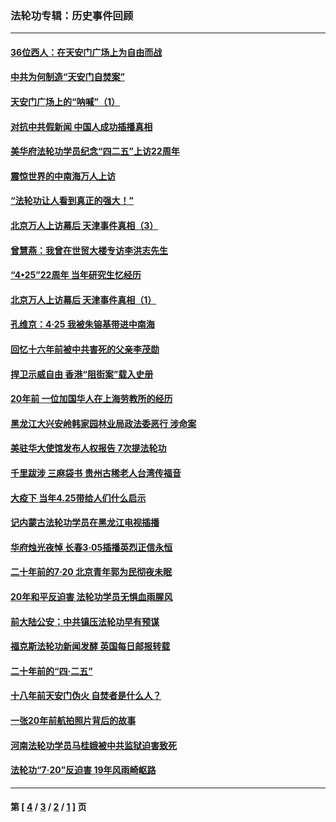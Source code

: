 ### 法轮功专辑：历史事件回顾
---
#### [36位西人：在天安门广场上为自由而战](../../pages/nf5793/n13390029.md?06050430) 
#### [中共为何制造“天安门自焚案”](../../pages/nf5793/n13183270.md?06050430) 
#### [天安门广场上的“呐喊”（1）](../../pages/nf5793/n13105277.md?06050430) 
#### [对抗中共假新闻 中国人成功插播真相](../../pages/nf5793/n12910618.md?06050430) 
#### [美华府法轮功学员纪念“四二五”上访22周年](../../pages/nf5793/n12904445.md?06050430) 
#### [震惊世界的中南海万人上访](../../pages/nf5793/n12903976.md?06050430) 
#### [“法轮功让人看到真正的强大！”](../../pages/nf5793/n12903195.md?06050430) 
#### [北京万人上访幕后 天津事件真相（3）](../../pages/nf5793/n12902807.md?06050430) 
#### [曾慧燕：我曾在世贸大楼专访李洪志先生](../../pages/nf5793/n12898729.md?06050430) 
#### [“4•25”22周年 当年研究生忆经历](../../pages/nf5793/n12894152.md?06050430) 
#### [北京万人上访幕后 天津事件真相（1）](../../pages/nf5793/n12885174.md?06050430) 
#### [孔维京：4·25 我被朱镕基带进中南海](../../pages/nf5793/n12864987.md?06050430) 
#### [回忆十六年前被中共害死的父亲李茂勋](../../pages/nf5793/n12880270.md?06050430) 
#### [捍卫示威自由 香港“阻街案”载入史册](../../pages/nf5793/n12811245.md?06050430) 
#### [20年前 一位加国华人在上海劳教所的经历](../../pages/nf5793/n12707932.md?06050430) 
#### [黑龙江大兴安岭韩家园林业局政法委恶行 涉命案](../../pages/nf5793/n12622815.md?06050430) 
#### [美驻华大使馆发布人权报告 7次提法轮功](../../pages/nf5793/n12520541.md?06050430) 
#### [千里跋涉 三麻袋书 贵州古稀老人台湾传福音](../../pages/nf5793/n12198750.md?06050430) 
#### [大疫下 当年4.25带给人们什么启示](../../pages/nf5793/n12058565.md?06050430) 
#### [记内蒙古法轮功学员在黑龙江电视插播](../../pages/nf5793/n11699194.md?06050430) 
#### [华府烛光夜悼 长春3·05插播英烈正信永恒](../../pages/nf5793/n11397432.md?06050430) 
#### [二十年前的7·20 北京青年郭为民彻夜未眠](../../pages/nf5793/n11354195.md?06050430) 
#### [20年和平反迫害 法轮功学员无惧血雨腥风](../../pages/nf5793/n11348279.md?06050430) 
#### [前大陆公安：中共镇压法轮功早有预谋](../../pages/nf5793/n11352168.md?06050430) 
#### [福克斯法轮功新闻发酵  英国每日邮报转载](../../pages/nf5793/n11285952.md?06050430) 
#### [二十年前的“四·二五”](../../pages/nf5793/n11207639.md?06050430) 
#### [十八年前天安门伪火 自焚者是什么人？](../../pages/nf5793/n10996556.md?06050430) 
#### [一张20年前航拍照片背后的故事](../../pages/nf5793/n10693797.md?06050430) 
#### [河南法轮功学员马桂娥被中共监狱迫害致死](../../pages/nf5793/n10684974.md?06050430) 
#### [法轮功“7‧20”反迫害 19年风雨崎岖路](../../pages/nf5793/n10570834.md?06050430) 

---
#### 第 [ [4](./4.md?06050430) / [3](./3.md?06050430) / [2](./2.md?06050430) / [1](./1.md?06050430) ] 页
